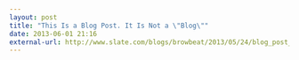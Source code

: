 ```yaml
---
layout: post
title: "This Is a Blog Post. It Is Not a \"Blog\""
date: 2013-06-01 21:16
external-url: http://www.slate.com/blogs/browbeat/2013/05/24/blog_post_vs_blog_this_blog_post_is_not_a_blog.html
---
```

